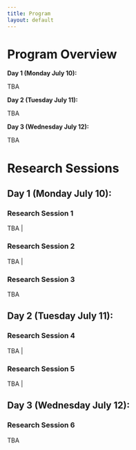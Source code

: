 ```yaml
---
title: Program
layout: default
---
```


# Program Overview

<style scoped>
    table
    {
        font-size: 12px;
        table-layout: fixed;
    }

    th:nth-child(1)
    {
        width: 80px;
        overflow: hidden;
    }
</style>

**Day 1 (Monday July 10):**

TBA	   

**Day 2 (Tuesday July 11):**

TBA

**Day 3 (Wednesday July 12):**

TBA

# Research Sessions


## Day 1 (Monday July 10):

### Research Session 1

TBA                                                       |

### Research Session 2

TBA 					                                                    |

### Research Session 3

TBA

## Day 2 (Tuesday July 11):

### Research Session 4

TBA 			                                                                                                        |

### Research Session 5

TBA 				                        |

## Day 3 (Wednesday July 12):

### Research Session 6

TBA 

